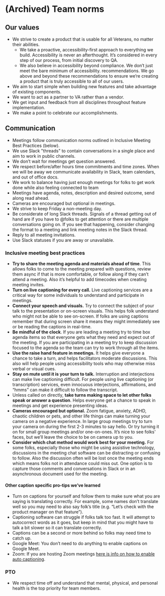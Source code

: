 # (Archived) Team norms

## Our values

- We strive to create a product that is usable for all Veterans, no matter their abilities.
  - We take a proactive, accessibility-first approach to everything we build. Accessibility is never an afterthought. It’s considered in every step of our process, from initial discovery to QA. 
  - We also believe in accessibility beyond compliance. We don’t just meet the bare minimum of accessibility. recommendations. We go above and beyond these recommendations to ensure we’re creating a product that is truly accessible to all of our users.
- We aim to start simple when building new features and take advantage of existing components.
- We want to act as a partner to VA rather than a vendor.
- We get input and feedback from all disciplines throughout feature implementation.
- We make a point to celebrate our accomplishments.

## Communication

- Meetings follow communication norms  outlined in Inclusive Meeting Best Practices (below).
- We use Slack "threads" to contain conversations in a single place and aim to work in public channels.
- We don’t wait for meetings get question answered.
- We respect before/after hours time commitments and time zones. When we will be away we communicate availability in Slack, team calendars, and out of office docs.
- We work to balance having just enough meetings for folks to get work done while also feeling connected to team
- Meetings have agenda, notes, description and desired outcome, send along read ahead.
- Cameras are encouraged but optional in meetings.
- We strive to keep Friday a non-meeting day.
- Be considerate of long Slack threads. Signals of a thread getting out of hand are if you have to @folks to get attention or there are multiple conversations going on. If you see that happening, consider changing the format to a meeting and link meeting notes in the Slack thread.
- Reply to all meeting invitations.
- Use Slack statuses if you are away or unavailable.

### Inclusive meeting best practices

- **Try to share the meeting agenda and materials ahead of time**. This allows folks to come to the meeting prepared with questions, review them async if that is more comfortable, or follow along if they can’t attend a meeting.  Also it’s helpful to add timecodes when creating meeting invites.
- **Turn on live captioning for every call.** Live captioning services are a critical way for some individuals to understand and participate in meetings.
- **Connect your speech and visuals.** Try to connect the subject of your talk to the presentation or on-screen visuals. This helps folk understand who might not be able to see on-screen. If folks are using captions remember that during screen share it means they might immediately see or be reading the captions in real-time.
- **Be mindful of the clock**. If you are leading a meeting try to time box agenda items so that everyone gets what they need and expect out of the meeting. If you are participating in a meeting try to keep discussion focused to the agenda so the team can try to work through all the items.
- **Use the raise hand feature in meetings.** It helps give everyone a chance to take a turn, and helps facilitators moderate discussions. This also will help people using accessibility tools who may otherwise miss verbal or visual cues. 
- **Stay on mute until it is your turn to talk.** Interruption and interjections can make live captioning difficult. For people using live captioning (or transcription) services, even innocuous interjections, affirmations, and “hmms” can make it difficult to follow the transcript.
- Unless called on directly, **take turns making space to let other folks speak or answer a question**. Helps everyone get a chance to speak in meetings and get experience presenting ideas.
- **Cameras encouraged but optional.** Zoom fatigue, anxiety, ADHD, chaotic children or pets, and other life things can make turning your camera on a negative experience. In large group meetings try to turn your camera on during the first 2-3 minutes to say hello. Or try turning it on for small group meetings and/or one-on-ones. It’s nice to see folks' faces, but we’ll leave the choice to be on camera up to you.
- **Consider which chat method would work best for your meeting.** For some folks, especially those who might be using assistive technology, discussions in the meeting chat software can be distracting or confusing to follow. Also the discussion often will be lost once the meeting ends which means folks not in attendance could miss out. One option is to capture those comments and conversations in Slack or in an asynchronous document used for the meeting.

#### Other caption specific pro-tips we’ve learned

- Turn on captions for yourself and follow them to make sure what you are saying is translating correctly. For example, some names don’t translate well so you may need to also say folk’s title (e.g. “Let’s check with the product manager on that feature”). 
- Captioning software can struggle if folks talk too fast. It will attempt to autocorrect words as it goes, but keep in mind that you might have to talk a bit slower so it can translate correctly.  
- Captions can be a second or more behind so folks may need time to catch up.
- Google Meet: You don’t need to do anything to enable captions on Google Meet.
- Zoom: If you are hosting Zoom meetings [here is info on how to enable auto captioning](https://support.zoom.us/hc/en-us/articles/8158289360141-Enabling-automated-captions).

### PTO

- We respect time off and understand that mental, physical, and personal health is the top priority for team members.

